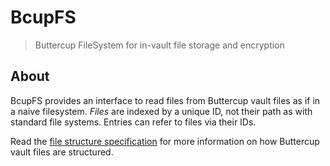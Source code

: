 # BcupFS
> Buttercup FileSystem for in-vault file storage and encryption

## About

BcupFS provides an interface to read files from Buttercup vault files as if in a naive filesystem. _Files_ are indexed by a unique ID, not their path as with standard file systems. Entries can refer to files via their IDs.

Read the [file structure specification](SPECIFICATION.md) for more information on how Buttercup vault files are structured.
